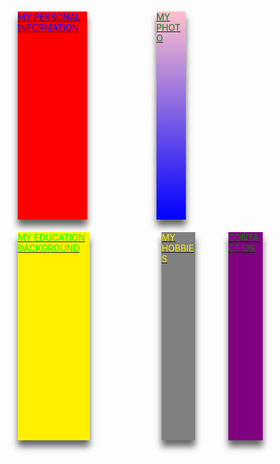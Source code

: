 
<html lang="en">
<style>
.Container {
   display: flex;
   flex-direction:row;
   flex-wrap: wrap;
   width: 100%;
   height: auto;
   }   
.bio {
background-color: red;
width:50%;
height:333px;
color:blue;
margin: 10px;
bottom: 10px;
box-shadow:0px 10px 10px rgba(0,0,0,0.6);   
   } 
.bio:hover{
background-color:green;
}
.education{
background-color: #fff000;
color:#00ff00;
width:50%;
height:333px;
margin: 10px; 
bottom: 10px;   
box-shadow:0px 10px 10px rgba(0,0,0,0.6);   
}
.education:hover{
background-color:pink;
}
.hobbies{
background-color: gray;
color:#fff000;
width:50%;
height:333px;
margin: 10px;
bottom: 10px;
box-shadow:0px 10px 10px rgba(0,0,0,0.6);   
}
.hobbies:hover{
background-color:chocolate;
}
.contact{
background-color: purple;
color:green;
width:50%;
height:333px;
margin: 10px;
bottom: 10px;   
box-shadow:0px 10px 10px rgba(0,0,0,0.6);   
}
.contact:hover{
background-color:#000;
}
.photo{
background: linear-gradient(pink,blue);
color:green;
width:50%;
height:333px;
margin: 10px;
bottom: 10px;   
box-shadow:0px 10px 10px rgba(0,0,0,0.6);
}
.photo:hover{
background:gray;
}

</style>
<head>
   <meta charset="UTF-8">
   <link rel="shortcut icon" type="image/png" href="https://media-exp2.licdn.com/dms/image/C5603AQEjlsgLPej7wA/profile-displayphoto-shrink_200_200/0/1624454506617?e=2147483647&v=beta&t=0vVF6Jpprc4wJWm1BXVWp_OyJB-Kv1D9eGKx4Pd_big">
</head>
<body>
<div class="Container">
<a href="https://emiblezz.github.io/my-Bio-Data/">
<div class="bio">
<h>MY PERSONAL INFORMATION</h>
</div>
</a>
<a href="https://emiblezz.github.io/my-photo/">
<div class="photo">
<h>MY PHOTO</h>
</div>
</a>
<a href="https://emiblezz.github.io/my-education/">
<div class="education">
<h>MY EDUCATION BACKGROUND</h>
</div>
</a>   
<a href="https://emiblezz.github.io/hobbies/">
<div class="hobbies">
<h>MY HOBBIES</h>
</div>
</a>      
<a href="https://emiblezz.github.io/CONTACTS-FORM/">
<div class="contact">
<h>CONTACT US</h>
</div>
</a>
</div>
</body>
</html>
